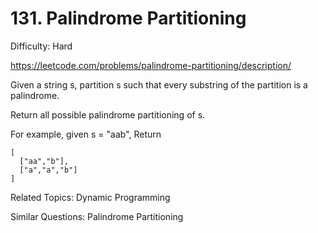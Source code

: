 # 131. Palindrome Partitioning

Difficulty: Hard

https://leetcode.com/problems/palindrome-partitioning/description/

Given a string s, partition s such that every substring of the partition is a palindrome.

Return all possible palindrome partitioning of s.

For example, given s = "aab",
Return
```
[
  ["aa","b"],
  ["a","a","b"]
]
```

Related Topics: Dynamic Programming

Similar Questions: Palindrome Partitioning
